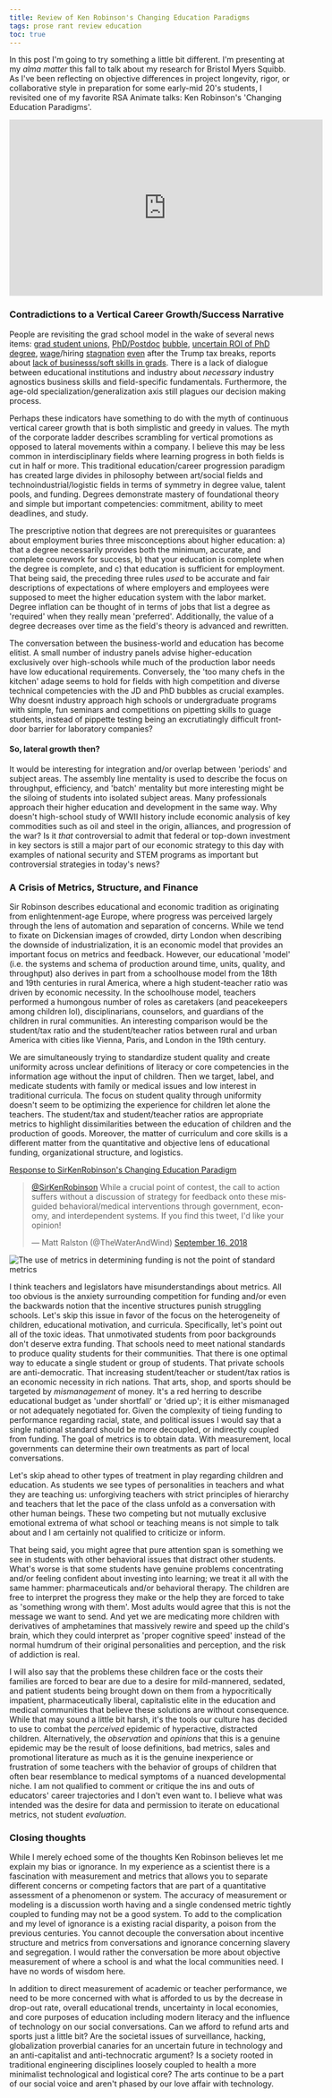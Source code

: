 ```yaml
---
title: Review of Ken Robinson's Changing Education Paradigms
tags: prose rant review education
toc: true
---
```



In this post I'm going to try something a little bit different. I'm presenting at my <em>alma matter</em> this fall to talk about my research for Bristol Myers Squibb. As I've been reflecting on objective differences in project longevity, rigor, or collaborative style in preparation for some early-mid 20's students, I revisited one of my favorite RSA Animate talks: Ken Robinson's 'Changing Education Paradigms'.

<iframe width="560" height="315" src="https://www.youtube.com/embed/zDZFcDGpL4U" frameborder="0" allow="autoplay; encrypted-media" allowfullscreen></iframe>



<h3>Contradictions to a Vertical Career Growth/Success Narrative</h3>



People are revisiting the grad school model in the wake of several news items: [grad student unions](https://www.forbes.com/sites/omribenshahar/2017/05/28/the-false-hope-of-graduate-student-unions/), [PhD/Postdoc](https://www.insidehighered.com/news/2016/04/04/new-data-show-tightening-phd-job-market-across-disciplines) [bubble](https://www.nature.com/articles/nbt.2180), [uncertain ROI of PhD degree](https://www.forbes.com/sites/laurashin/2014/09/30/is-grad-school-worth-it-7-steps-to-calculating-the-roi/#71d367e570a3), [wage](https://imgflip.com/i/2i4t1l)/hiring [stagnation](http://www.pewresearch.org/fact-tank/2018/08/07/for-most-us-workers-real-wages-have-barely-budged-for-decades/ "") [even](https://www.heritage.org/jobs-and-labor/report/stagnant-wages-what-the-data-show "I can't even... just compare metrics between Heritage and Pew.") after the Trump tax breaks, reports about [lack of businesss/soft skills in grads](https://www.nature.com/articles/nbt.2180). There is a lack of dialogue between educational institutions and industry about *necessary* industry agnostics business skills and field-specific fundamentals. Furthermore, the age-old specialization/generalization axis still plagues our decision making process.

Perhaps these indicators have something to do with the myth of continuous vertical career growth that is both simplistic and greedy in values. The myth of the corporate ladder describes scrambling for vertical promotions as opposed to lateral movements within a company. I believe this may be less common in interdisciplinary fields where learning progress in both fields is cut in half or more. This traditional education/career progression paradigm has created large divides in philosophy between art/social fields and technoindustrial/logistic fields in terms of symmetry in degree value, talent pools, and funding. Degrees demonstrate mastery of foundational theory and simple but important competencies: commitment, ability to meet deadlines, and study. 

The prescriptive notion that degrees are not prerequisites or guarantees about employment buries three misconceptions about higher education: a) that a degree necessarily provides both the minimum, accurate, and complete courework for success, b) that your education is complete when the degree is complete, and c) that education is sufficient for employment. That being said, the preceding three rules *used* to be accurate and fair descriptions of expectations of where employers and employees were supposed to meet the higher education system with the labor market. Degree inflation can be thought of in terms of jobs that list a degree as 'required' when they really mean 'preferred'. Additionally, the value of a degree decreases over time as the field's theory is advanced and rewritten.


The conversation between the business-world and education has become elitist. A small number of industry panels advise higher-education exclusively over high-schools while much of the production labor needs have low educational requirements. Conversely, the 'too many chefs in the kitchen' adage seems to hold for fields with high competition and diverse technical competencies with the JD and PhD bubbles as crucial examples. Why doesnt industry approach high schools or undergraduate programs with simple, fun seminars and competitions on pipetting skills to guage students, instead of pippette testing being an excrutiatingly difficult front-door barrier for laboratory companies?

<h4>So, lateral growth then?</h4>

It would be interesting for integration and/or overlap between 'periods' and subject areas. The assembly line mentality is used to describe the focus on throughput, efficiency, and 'batch' mentality but more interesting might be the siloing of students into isolated subject areas.  Many professionals approach their higher education and development in the same way. Why doesn't high-school study of WWII history include economic analysis of key commodities such as oil and steel in the origin, alliances, and progression of the war? Is it *that* controversial to admit that federal or top-down investment in key sectors is still a major part of our economic strategy to this day with examples of national security and STEM programs as important but controversial strategies in today's news?

<h3>A Crisis of Metrics, Structure, and Finance</h3>

Sir Robinson describes educational and economic tradition as originating from enlightenment-age Europe, where progress was perceived largely through the lens of automation and separation of concerns. While we tend to fixate on Dickensian images of crowded, dirty London when describing the downside of industrialization, it is an economic model that provides an important focus on metrics and feedback. However, our educational 'model' (i.e. the systems and schema of production around time, units, quality, and throughput) also derives in part from a schoolhouse model from the 18th and 19th centuries in rural America, where a high student-teacher ratio was driven by economic necessity. In the schoolhouse model, teachers performed a humongous number of roles as caretakers (and peacekeepers among children lol), disciplinarians, counselors, and guardians of the children in rural communities. An interesting comparison would be the student/tax ratio and the student/teacher ratios between rural and urban America with cities like Vienna, Paris, and London in the 19th century.

We are simultaneously trying to standardize student quality and create uniformity across unclear definitions of literacy or core competencies in the information age without the input of children. Then we target, label, and medicate students with family or medical issues and low interest in traditional curricula. The focus on student quality through uniformity doesn't seem to be optimizing the experience for children let alone the teachers. The student/tax and student/teacher ratios are appropriate metrics to highlight dissimilarities between the education of children and the production of goods. Moreover, the matter of curriculum and core skills is a different matter from the quantitative and objective lens of educational funding, organizational structure, and logistics.

<a class="twitter-moment" href="https://twitter.com/i/moments/1041782065602224128?ref_src=twsrc%5Etfw">Response to SirKenRobinson&#39;s Changing Education Paradigm</a> <script async src="https://platform.twitter.com/widgets.js" charset="utf-8"></script> 

<blockquote class="twitter-tweet" data-lang="en"><p lang="en" dir="ltr"><a href="https://twitter.com/SirKenRobinson?ref_src=twsrc%5Etfw">@SirKenRobinson</a> While a crucial point of contest, the call to action suffers without a discussion of strategy for feedback onto these misguided behavioral/medical interventions through government, economy, and interdependent systems. If you find this tweet, I&#39;d like your opinion!</p>&mdash; Matt Ralston (@TheWaterAndWind) <a href="https://twitter.com/TheWaterAndWind/status/1041375660009287680?ref_src=twsrc%5Etfw">September 16, 2018</a></blockquote>
<script async src="https://platform.twitter.com/widgets.js" charset="utf-8"></script>

![The use of metrics in determining funding is not the point of standard metrics](img/LiesDamnedLiesAndStatistics.jpg)

I think teachers and legislators have misunderstandings about metrics. All too obvious is the anxiety surrounding competition for funding and/or even the backwards notion that the incentive structures punish struggling schools. Let's skip this issue in favor of the focus on the heterogeneity of children, educational motivation, and curricula. Specifically, let's point out all of the toxic ideas. That unmotivated students from poor backgrounds don't deserve extra funding. That schools need to meet national standards to produce quality students for their communities. That there is one optimal way to educate a single student or group of students. That private schools are anti-democratic. That increasing student/teacher or student/tax ratios is an economic necessity in rich nations. That arts, shop, and sports should be targeted by *mismanagement* of money. It's a red herring to describe educational budget as 'under shortfall' or 'dried up'; it is either mismanaged or not adequately negotiated for. Given the complexity of tieing funding to performance regarding racial, state, and political issues I would say that a single national standard should be more decoupled, or indirectly coupled from funding. The goal of metrics is to obtain data. With measurement, local governments can determine their own treatments as part of local conversations.

Let's skip ahead to other types of treatment in play regarding children and education. As students we see types of personalities in teachers and what they are teaching us: unforgiving teachers with strict principles of hierarchy and teachers that let the pace of the class unfold as a conversation with other human beings. These two competing but not mutually exclusive emotional extrema of what school or teaching means is not simple to talk about and I am certainly not qualified to criticize or inform.

That being said, you might agree that pure attention span is something we see in students with other behavioral issues that distract other students. What's worse is that some students have genuine problems concentrating and/or feeling confident about investing into learning; we treat it all with the same hammer: pharmaceuticals and/or behavioral therapy. The children are free to interpret the progress they make or the help they are forced to take as 'something wrong with them'. Most adults would agree that this is not the message we want to send. And yet we are medicating more children with derivatives of amphetamines that massively rewire and speed up the child's brain, which they could interpret as 'proper cognitive speed' instead of the normal humdrum of their original personalities and perception, and the risk of addiction is real.

I will also say that the problems these children face or the costs their families are forced to bear are due to a desire for mild-mannered, sedated, and patient students being brought down on them from a hypocritically impatient, pharmaceutically liberal, capitalistic elite in the education and medical communities that believe these solutions are without consequence. While that may sound a little bit harsh, it's the tools our culture has decided to use to combat the *perceived* epidemic of hyperactive, distracted children. Alternatively, the *observation* and *opinions* that this is a genuine epidemic may be the result of loose definitions, bad metrics, sales and promotional literature as much as it is the genuine inexperience or frustration of some teachers with the behavior of groups of children that often bear resemblance to medical symptoms of a nuanced developmental niche. I am not qualified to comment or critique the ins and outs of educators' career trajectories and I don't even want to. I believe what was intended was the desire for data and permission to iterate on educational metrics, not student *evaluation*. 


<h3>Closing thoughts</h3>

While I merely echoed some of the thoughts Ken Robinson believes let me explain my bias or ignorance. In my experience as a scientist there is a fascination with measurement and metrics that allows you to separate different concerns or competing factors that are part of a quantitative assessment of a phenomenon or system. The accuracy of measurement or modeling is a discussion worth having and a single condensed metric tightly coupled to funding may not be a good system. To add to the complication and my level of ignorance is a existing racial disparity, a poison from the previous centuries. You cannot decouple the conversation about incentive structure and metrics from conversations and ignorance concerning slavery and segregation. I would rather the conversation be more about objective measurement of where a school is and what the local communities need. I have no words of wisdom here.

In addition to direct measurement of academic or teacher performance, we need to be more concerned with what is afforded to us by the decrease in drop-out rate, overall educational trends, uncertainty in local economies, and core purposes of education including modern literacy and the influence of technology on our social conversations. Can we afford to refund arts and sports just a little bit? Are the societal issues of surveillance, hacking, globalization proverbial canaries for an uncertain future in technology and an anti-capitalist and anti-technocratic argument? Is a society rooted in traditional engineering disciplines loosely coupled to health a more minimalist technological and logistical core? The arts continue to be a part of our social voice and aren't phased by our love affair with technology.







